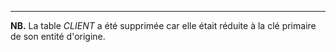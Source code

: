 <!-- Generated by Mocodo 4.0.0 -->


----


**NB.** La table _CLIENT_ a été supprimée car elle était réduite à la clé primaire de son entité d'origine.
